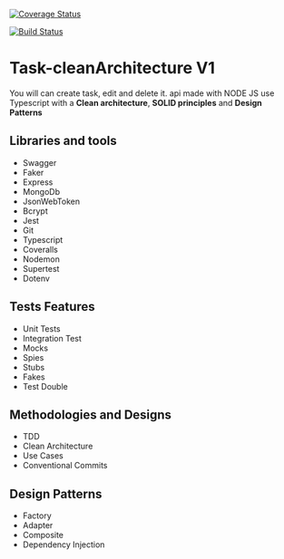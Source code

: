 [![Coverage Status](https://coveralls.io/repos/github/ElianMontenegro/Task-cleanArchitecture/badge.svg?branch=main)](https://coveralls.io/github/ElianMontenegro/Task-cleanArchitecture?branch=main)

[![Build Status](https://app.travis-ci.com/ElianMontenegro/Task-cleanArchitecture.svg?branch=main)](https://app.travis-ci.com/ElianMontenegro/Task-cleanArchitecture)

# Task-cleanArchitecture V1
You will can create task, edit and delete it. api made with NODE JS use Typescript with a **Clean architecture**, **SOLID principles** and **Design Patterns**

## Libraries and tools
- Swagger
- Faker
- Express
- MongoDb
- JsonWebToken
- Bcrypt
- Jest
- Git
- Typescript
- Coveralls
- Nodemon
- Supertest
- Dotenv

## Tests Features 
- Unit Tests
- Integration Test 
- Mocks
- Spies
- Stubs
- Fakes
- Test Double

## Methodologies and Designs
- TDD
- Clean Architecture
- Use Cases
- Conventional Commits

## Design Patterns
- Factory
- Adapter
- Composite
- Dependency Injection
